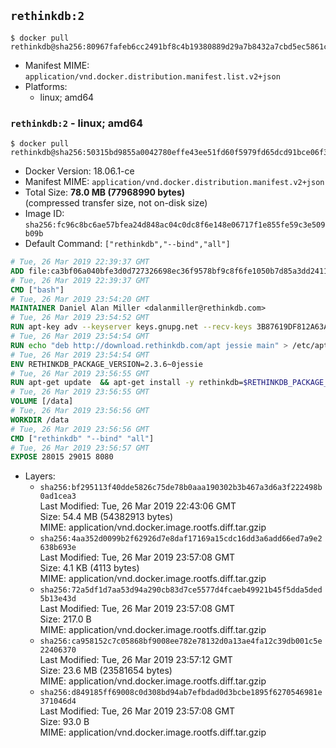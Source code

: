 ## `rethinkdb:2`

```console
$ docker pull rethinkdb@sha256:80967fafeb6cc2491bf8c4b19380889d29a7b8432a7cbd5ec5861c26cc32c785
```

-	Manifest MIME: `application/vnd.docker.distribution.manifest.list.v2+json`
-	Platforms:
	-	linux; amd64

### `rethinkdb:2` - linux; amd64

```console
$ docker pull rethinkdb@sha256:50315bd9855a0042780effe43ee51fd60f5979fd65dcd91bce06f37cc6ee51f2
```

-	Docker Version: 18.06.1-ce
-	Manifest MIME: `application/vnd.docker.distribution.manifest.v2+json`
-	Total Size: **78.0 MB (77968990 bytes)**  
	(compressed transfer size, not on-disk size)
-	Image ID: `sha256:fc96c8bc6ae57bfea24d848ac04c0dc8f6e148e06717f1e855fe59c3e509b09b`
-	Default Command: `["rethinkdb","--bind","all"]`

```dockerfile
# Tue, 26 Mar 2019 22:39:37 GMT
ADD file:ca3bf06a040bfe3d0d727326698ec36f9578bf9c8f6fe1050b7d85a3dd241112 in / 
# Tue, 26 Mar 2019 22:39:37 GMT
CMD ["bash"]
# Tue, 26 Mar 2019 23:54:20 GMT
MAINTAINER Daniel Alan Miller <dalanmiller@rethinkdb.com>
# Tue, 26 Mar 2019 23:54:52 GMT
RUN apt-key adv --keyserver keys.gnupg.net --recv-keys 3B87619DF812A63A8C1005C30742918E5C8DA04A
# Tue, 26 Mar 2019 23:54:54 GMT
RUN echo "deb http://download.rethinkdb.com/apt jessie main" > /etc/apt/sources.list.d/rethinkdb.list
# Tue, 26 Mar 2019 23:54:54 GMT
ENV RETHINKDB_PACKAGE_VERSION=2.3.6~0jessie
# Tue, 26 Mar 2019 23:56:55 GMT
RUN apt-get update 	&& apt-get install -y rethinkdb=$RETHINKDB_PACKAGE_VERSION 	&& rm -rf /var/lib/apt/lists/*
# Tue, 26 Mar 2019 23:56:55 GMT
VOLUME [/data]
# Tue, 26 Mar 2019 23:56:56 GMT
WORKDIR /data
# Tue, 26 Mar 2019 23:56:56 GMT
CMD ["rethinkdb" "--bind" "all"]
# Tue, 26 Mar 2019 23:56:57 GMT
EXPOSE 28015 29015 8080
```

-	Layers:
	-	`sha256:bf295113f40dde5826c75de78b0aaa190302b3b467a3d6a3f222498b0ad1cea3`  
		Last Modified: Tue, 26 Mar 2019 22:43:06 GMT  
		Size: 54.4 MB (54382913 bytes)  
		MIME: application/vnd.docker.image.rootfs.diff.tar.gzip
	-	`sha256:4aa352d0099b2f62926d7e8daf17169a15cdc16dd3a6add66ed7a9e2638b693e`  
		Last Modified: Tue, 26 Mar 2019 23:57:08 GMT  
		Size: 4.1 KB (4113 bytes)  
		MIME: application/vnd.docker.image.rootfs.diff.tar.gzip
	-	`sha256:72a5df1d7aa53d94a290cb83d7ce5577d4fcaeb49921b45f5dda5ded5b13e43d`  
		Last Modified: Tue, 26 Mar 2019 23:57:08 GMT  
		Size: 217.0 B  
		MIME: application/vnd.docker.image.rootfs.diff.tar.gzip
	-	`sha256:ca958152c7c05868bf9008ee782e78132d0a13ae4fa12c39db001c5e22406370`  
		Last Modified: Tue, 26 Mar 2019 23:57:12 GMT  
		Size: 23.6 MB (23581654 bytes)  
		MIME: application/vnd.docker.image.rootfs.diff.tar.gzip
	-	`sha256:d849185ff69008c0d308bd94ab7efbdad0d3bcbe1895f6270546981e371046d4`  
		Last Modified: Tue, 26 Mar 2019 23:57:08 GMT  
		Size: 93.0 B  
		MIME: application/vnd.docker.image.rootfs.diff.tar.gzip
